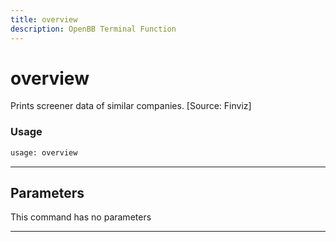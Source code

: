 ```yaml
---
title: overview
description: OpenBB Terminal Function
---
```


# overview

Prints screener data of similar companies. [Source: Finviz]

### Usage

```python
usage: overview
```

---

## Parameters

This command has no parameters

---

